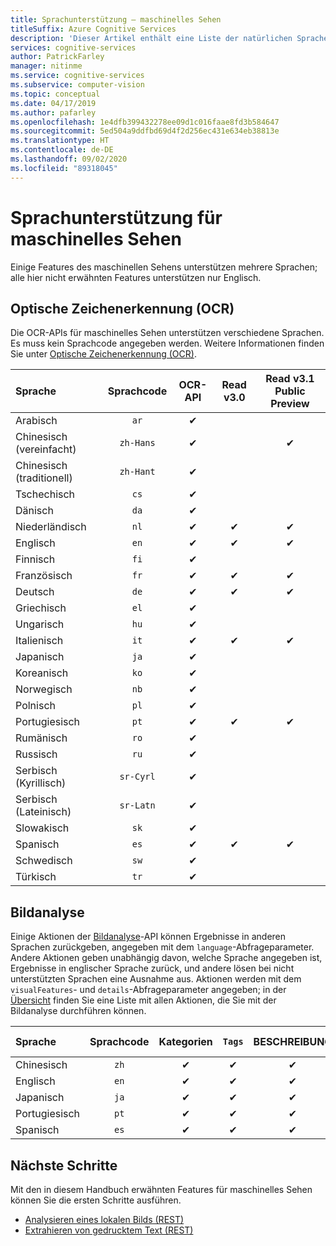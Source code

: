 ```yaml
---
title: Sprachunterstützung – maschinelles Sehen
titleSuffix: Azure Cognitive Services
description: 'Dieser Artikel enthält eine Liste der natürlichen Sprachen, die von Features für maschinelles Sehen unterstützt werden: OCR, Bildanalyse.'
services: cognitive-services
author: PatrickFarley
manager: nitinme
ms.service: cognitive-services
ms.subservice: computer-vision
ms.topic: conceptual
ms.date: 04/17/2019
ms.author: pafarley
ms.openlocfilehash: 1e4dfb399432278ee09d1c016faae8fd3b584647
ms.sourcegitcommit: 5ed504a9ddfbd69d4f2d256ec431e634eb38813e
ms.translationtype: HT
ms.contentlocale: de-DE
ms.lasthandoff: 09/02/2020
ms.locfileid: "89318045"
---
```

# <a name="language-support-for-computer-vision"></a>Sprachunterstützung für maschinelles Sehen

Einige Features des maschinellen Sehens unterstützen mehrere Sprachen; alle hier nicht erwähnten Features unterstützen nur Englisch.

## <a name="optical-character-recognition-ocr"></a>Optische Zeichenerkennung (OCR)

Die OCR-APIs für maschinelles Sehen unterstützen verschiedene Sprachen. Es muss kein Sprachcode angegeben werden. Weitere Informationen finden Sie unter [Optische Zeichenerkennung (OCR)](concept-recognizing-text.md).

|Sprache| Sprachcode | OCR-API | Read v3.0 | Read v3.1 Public Preview |
|:-----|:----:|:-----:|:---:|:---:|
|Arabisch | `ar`|✔ | | |
|Chinesisch (vereinfacht) | `zh-Hans`|✔ | |✔ |
|Chinesisch (traditionell) | `zh-Hant`|✔ | | |
|Tschechisch | `cs` |✔ | | |
|Dänisch | `da` |✔ | | |
|Niederländisch | `nl` |✔ |✔ |✔ |
|Englisch | `en` |✔ |✔ |✔ |
|Finnisch | `fi` |✔ | | |
|Französisch | `fr` |✔ |✔ |✔ |
|Deutsch | `de` |✔ |✔ |✔ |
|Griechisch | `el` |✔ | | |
|Ungarisch | `hu` |✔ | | |
|Italienisch | `it` |✔ |✔ |✔ |
|Japanisch | `ja` |✔ | | |
|Koreanisch | `ko` |✔ | | |
|Norwegisch | `nb` |✔ | | |
|Polnisch | `pl` |✔ | | |
|Portugiesisch | `pt` |✔ |✔ |✔ |
|Rumänisch | `ro` |✔ | | |
|Russisch | `ru` |✔ | | |
|Serbisch (Kyrillisch) | `sr-Cyrl` |✔ | | |
|Serbisch (Lateinisch) | `sr-Latn` |✔ | | |
|Slowakisch | `sk` |✔ | | |
|Spanisch | `es` |✔ |✔ |✔ |
|Schwedisch | `sw` |✔ | | |
|Türkisch | `tr` |✔ | | |

## <a name="image-analysis"></a>Bildanalyse

Einige Aktionen der [Bildanalyse](https://westus.dev.cognitive.microsoft.com/docs/services/5adf991815e1060e6355ad44/operations/56f91f2e778daf14a499e1fa)-API können Ergebnisse in anderen Sprachen zurückgeben, angegeben mit dem `language`-Abfrageparameter. Andere Aktionen geben unabhängig davon, welche Sprache angegeben ist, Ergebnisse in englischer Sprache zurück, und andere lösen bei nicht unterstützten Sprachen eine Ausnahme aus. Aktionen werden mit dem `visualFeatures`- und `details`-Abfrageparameter angegeben; in der [Übersicht](overview.md) finden Sie eine Liste mit allen Aktionen, die Sie mit der Bildanalyse durchführen können.

|Sprache | Sprachcode | Kategorien | `Tags` | BESCHREIBUNG | Erwachsene | Marken | Color | Gesichtserkennung | ImageType | Objekte | Prominente | Besondere Merkmale |
|:---|:---:|:----:|:---:|:---:|:---:|:---:|:---:|:---:|:---:|:---:|:---:|:---:|
|Chinesisch | `zh`    | ✔ | ✔| ✔|-|-|-|-|-|❌|✔|✔|
|Englisch | `en`   | ✔ | ✔| ✔|✔|✔|✔|✔|✔|✔|✔|✔|
|Japanisch | `ja`   | ✔ | ✔| ✔|-|-|-|-|-|❌|✔|✔|
|Portugiesisch | `pt` | ✔ | ✔| ✔|-|-|-|-|-|❌|✔|✔|
|Spanisch | `es`    | ✔ | ✔| ✔|-|-|-|-|-|❌|✔|✔|

## <a name="next-steps"></a>Nächste Schritte

Mit den in diesem Handbuch erwähnten Features für maschinelles Sehen können Sie die ersten Schritte ausführen.

* [Analysieren eines lokalen Bilds (REST)](./quickstarts/csharp-analyze.md)
* [Extrahieren von gedrucktem Text (REST)](./quickstarts/csharp-print-text.md)
